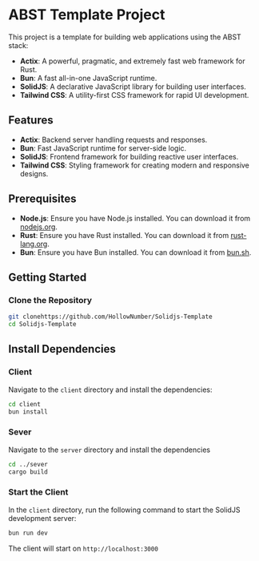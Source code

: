# ABST Template Project

This project is a template for building web applications using the ABST stack:

- **Actix**: A powerful, pragmatic, and extremely fast web framework for Rust.
- **Bun**: A fast all-in-one JavaScript runtime.
- **SolidJS**: A declarative JavaScript library for building user interfaces.
- **Tailwind CSS**: A utility-first CSS framework for rapid UI development.

## Features

- **Actix**: Backend server handling requests and responses.
- **Bun**: Fast JavaScript runtime for server-side logic.
- **SolidJS**: Frontend framework for building reactive user interfaces.
- **Tailwind CSS**: Styling framework for creating modern and responsive designs.

## Prerequisites

- **Node.js**: Ensure you have Node.js installed. You can download it from [nodejs.org](https://nodejs.org/).
- **Rust**: Ensure you have Rust installed. You can download it from [rust-lang.org](https://www.rust-lang.org/).
- **Bun**: Ensure you have Bun installed. You can download it from [bun.sh](https://bun.sh/).

## Getting Started

### Clone the Repository

```sh
git clonehttps://github.com/HollowNumber/Solidjs-Template
cd Solidjs-Template
```

## Install Dependencies

### Client

Navigate to the `client` directory and install the dependencies:

```sh
cd client
bun install
```

### Sever

Navigate to the `server` directory and install the dependencies
```sh
cd ../sever
cargo build
```

### Start the Client
In the `client` directory, run the following command to start the SolidJS development server:

```sh
bun run dev
```

The client will start on `http://localhost:3000`

